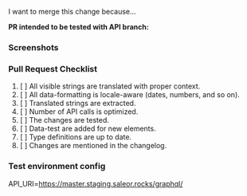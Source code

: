 I want to merge this change because...

<!-- Please mention all relevant issue numbers. -->

**PR intended to be tested with API branch:** <!-- For example: feature/warehouses  -->

### Screenshots

<!-- If your changes affect the UI, providing "before" and "after" screenshots will
greatly reduce the amount of work needed to review your work. -->

### Pull Request Checklist

<!-- Please keep this section. It will make maintainer's life easier. -->

1. [ ] All visible strings are translated with proper context.
1. [ ] All data-formatting is locale-aware (dates, numbers, and so on).
1. [ ] Translated strings are extracted.
1. [ ] Number of API calls is optimized.
1. [ ] The changes are tested.
1. [ ] Data-test are added for new elements.
1. [ ] Type definitions are up to date.
1. [ ] Changes are mentioned in the changelog.

### Test environment config

<!-- Do not remove this section. It is required to properly setup test instance.
Modify API_URI if you want test instance to use custom backend. -->

API_URI=https://master.staging.saleor.rocks/graphql/
